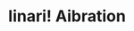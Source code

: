 --- 
title: "Iinari! Aibration"
publishdate: "2019-5-14T16:48:46+02:00"
src: "https://365manga.net/manga/iinari-aibration"
image: "https://data.365manga.net/images/thumbnails/19338-iinari-aibration.jpg"
description: "Shizukuishi has a problem. Well, a number of them, actually: She wets herself chronically. She occasionally loses complete control of her actions. She's being hunted by an army of robot maids. The root of all her troubles is the soul of the ancient destructive giant Daidara-bocchi, which is sealed in her womb. But she's not alone. By chance, she became attached by a thread made of light to Kouki, a…"
---